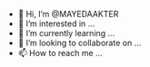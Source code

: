 - 👋 Hi, I’m @MAYEDAAKTER
- 👀 I’m interested in ...
- 🌱 I’m currently learning ...
- 💞️ I’m looking to collaborate on ...
- 📫 How to reach me ...

<!---
MAYEDAAKTER/MAYEDAAKTER is a ✨ special ✨ repository because its `README.md` (this file) appears on your GitHub profile.
You can click the Preview link to take a look at your changes.
--->
